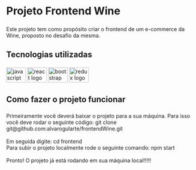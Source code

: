 <h1 align="left">Projeto Frontend Wine</h1>

###

<p align="left">Este projeto tem como propósito criar o frontend de um e-commerce da Wine, proposto no desafio da mesma.</p>

###

<h2 align="left">Tecnologias utilizadas</h2>

###

<div align="left">
  <img src="https://cdn.jsdelivr.net/gh/devicons/devicon/icons/javascript/javascript-original.svg" height="40" width="52" alt="javascript logo"  />
  <img src="https://cdn.jsdelivr.net/gh/devicons/devicon/icons/react/react-original.svg" height="40" width="52" alt="react logo"  />
  <img src="https://cdn.jsdelivr.net/gh/devicons/devicon/icons/bootstrap/bootstrap-original.svg" height="40" width="52" alt="bootstrap logo"  />
  <img src="https://cdn.jsdelivr.net/gh/devicons/devicon/icons/redux/redux-original.svg" height="40" width="52" alt="redux logo"  />
</div>

###

<h2 align="left">Como fazer o projeto funcionar</h2>

###

<p align="left">Primeiramente você deverá baixar o projeto para a sua máquina. Para isso você deve rodar o seguinte código: git clone git@github.com:alvarogularte/frontendWine.git<br><br>Em seguida digite: cd frontend<br>Para subir o projeto localmente rode o seguinte comando: npm start<br><br>Pronto! O projeto já está rodando em sua máquina local!!!!!</p>

###